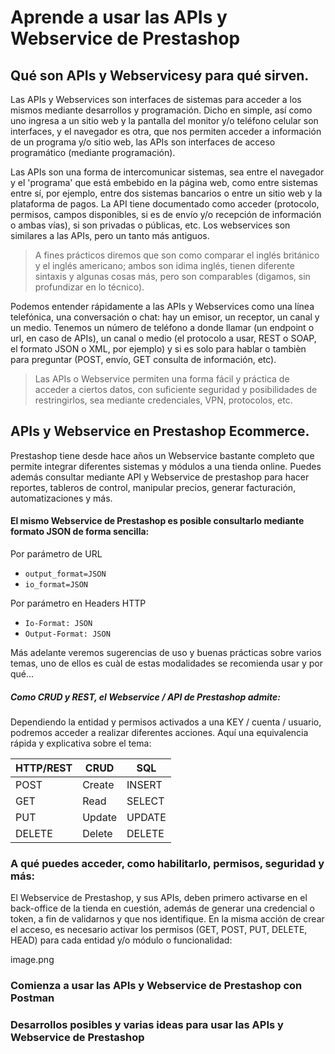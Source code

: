 # Aprende a usar las APIs y Webservice de Prestashop

## Qué son APIs y Webservicesy para qué sirven.

Las APIs y Webservices son interfaces de sistemas para acceder a los mismos mediante desarrollos y programación. Dicho en simple, así como uno ingresa a un sitio web y la pantalla del monitor y/o teléfono celular son interfaces, y el navegador es otra, que nos permiten acceder a información de un programa y/o sitio web, las APIs son interfaces de acceso programático (mediante programación).

Las APIs son una forma de intercomunicar sistemas, sea entre el navegador y el 'programa' que está embebido en la página web, como entre sistemas entre sí, por ejemplo, entre dos sistemas bancarios o entre un sitio web y la plataforma de pagos. La API tiene documentado como acceder (protocolo, permisos, campos disponibles, si es de envío y/o recepción de información o ambas vías), si son privadas o públicas, etc. Los webservices son similares a las APIs, pero un tanto más antiguos.

> A fines prácticos diremos que son como comparar el inglés británico y el inglés americano; ambos son idima inglés, tienen diferente sintaxis y algunas cosas más, pero son comparables (digamos, sin profundizar en lo técnico).

Podemos entender rápidamente a las APIs y Webservices como una línea telefónica, una conversación o chat: hay un emisor, un receptor, un canal y un medio. Tenemos un número de teléfono a donde llamar (un endpoint o url, en caso de APIs), un canal o medio (el protocolo a usar, REST o SOAP, el formato JSON o XML, por ejemplo) y si es solo para hablar o tambièn para preguntar (POST, envío, GET consulta de información, etc).

> Las APIs o Webservice permiten una forma fácil y práctica de acceder a ciertos datos, con suficiente seguridad y posibilidades de restringirlos, sea mediante credenciales, VPN, protocolos, etc.

## APIs y Webservice en Prestashop Ecommerce.

Prestashop tiene desde hace años un Webservice bastante completo que permite integrar diferentes sistemas y módulos a una tienda online. Puedes además consultar mediante API y Webservice de prestashop para hacer reportes, tableros de control, manipular precios, generar facturación, automatizaciones y más.

#### El mismo Webservice de Prestashop es posible consultarlo mediante formato JSON de forma sencilla:

Por parámetro de URL

- `output_format=JSON`
- `io_format=JSON`

Por parámetro en Headers HTTP

- `Io-Format: JSON`
- `Output-Format: JSON`

Más adelante veremos sugerencias de uso y buenas prácticas sobre varios temas, uno de ellos es cuàl de estas modalidades se recomienda usar y por qué...

##### Como CRUD y REST, el Webservice / API de Prestashop admite:

Dependiendo la entidad y permisos activados a una KEY / cuenta / usuario, podremos acceder a realizar diferentes acciones. Aquí una equivalencia rápida y explicativa sobre el tema:

|   HTTP/REST |  CRUD   |   SQL     |
|   ---       |  ---    |   ---     |
|   POST      |	Create  |   INSERT  |
|   GET       |	Read    |	SELECT  |
|   PUT       |	Update  |	UPDATE  |
|   DELETE    |	Delete  |	DELETE  |


### A qué puedes acceder, como habilitarlo, permisos, seguridad y más:

El Webservice de Prestashop, y sus APIs, deben primero activarse en el back-office de la tienda en cuestión, además de generar una credencial o token, a fin de validarnos y que nos identifique. En la misma acción de crear el acceso, es necesario activar los permisos (GET, POST, PUT, DELETE, HEAD) para cada entidad y/o módulo o funcionalidad:

image.png

### Comienza a usar las APIs y Webservice de Prestashop con Postman

### Desarrollos posibles y varias ideas para usar las APIs y Webservice de Prestashop